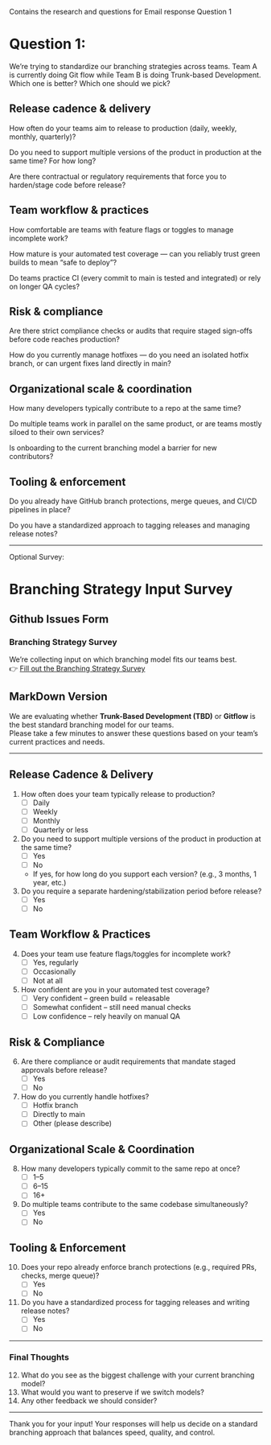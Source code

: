 Contains the research and questions for Email response Question 1

# Question 1:
We’re trying to standardize our branching strategies across teams. Team A is currently doing Git flow while Team B is doing Trunk-based Development. Which one is better? Which one should we pick?

## Release cadence & delivery

How often do your teams aim to release to production (daily, weekly, monthly, quarterly)?

Do you need to support multiple versions of the product in production at the same time? For how long?

Are there contractual or regulatory requirements that force you to harden/stage code before release?

## Team workflow & practices

How comfortable are teams with feature flags or toggles to manage incomplete work?

How mature is your automated test coverage — can you reliably trust green builds to mean “safe to deploy”?

Do teams practice CI (every commit to main is tested and integrated) or rely on longer QA cycles?

## Risk & compliance

Are there strict compliance checks or audits that require staged sign-offs before code reaches production?

How do you currently manage hotfixes — do you need an isolated hotfix branch, or can urgent fixes land directly in main?

## Organizational scale & coordination

How many developers typically contribute to a repo at the same time?

Do multiple teams work in parallel on the same product, or are teams mostly siloed to their own services?

Is onboarding to the current branching model a barrier for new contributors?

## Tooling & enforcement

Do you already have GitHub branch protections, merge queues, and CI/CD pipelines in place?

Do you have a standardized approach to tagging releases and managing release notes?

---

Optional Survey:
# Branching Strategy Input Survey

## Github Issues Form
### Branching Strategy Survey

We’re collecting input on which branching model fits our teams best.  
👉 [Fill out the Branching Strategy Survey](https://github.com/<OWNER>/<REPO>/issues/new?template=branching-survey.yml)


## MarkDown Version
We are evaluating whether **Trunk-Based Development (TBD)** or **Gitflow** is the best standard branching model for our teams.  
Please take a few minutes to answer these questions based on your team’s current practices and needs.

---

## Release Cadence & Delivery
1. How often does your team typically release to production?
   - [ ] Daily
   - [ ] Weekly
   - [ ] Monthly
   - [ ] Quarterly or less
2. Do you need to support multiple versions of the product in production at the same time?
   - [ ] Yes  
   - [ ] No  
   - If yes, for how long do you support each version? (e.g., 3 months, 1 year, etc.)
3. Do you require a separate hardening/stabilization period before release?  
   - [ ] Yes  
   - [ ] No  

## Team Workflow & Practices
4. Does your team use feature flags/toggles for incomplete work?  
   - [ ] Yes, regularly  
   - [ ] Occasionally  
   - [ ] Not at all  
5. How confident are you in your automated test coverage?  
   - [ ] Very confident – green build = releasable  
   - [ ] Somewhat confident – still need manual checks  
   - [ ] Low confidence – rely heavily on manual QA  

## Risk & Compliance
6. Are there compliance or audit requirements that mandate staged approvals before release?  
   - [ ] Yes  
   - [ ] No  
7. How do you currently handle hotfixes?
   - [ ] Hotfix branch
   - [ ] Directly to main
   - [ ] Other (please describe)

## Organizational Scale & Coordination
8. How many developers typically commit to the same repo at once?  
   - [ ] 1–5  
   - [ ] 6–15  
   - [ ] 16+  
9. Do multiple teams contribute to the same codebase simultaneously?  
   - [ ] Yes  
   - [ ] No  

## Tooling & Enforcement
10. Does your repo already enforce branch protections (e.g., required PRs, checks, merge queue)?  
    - [ ] Yes  
    - [ ] No  
11. Do you have a standardized process for tagging releases and writing release notes?  
    - [ ] Yes  
    - [ ] No  

---

### Final Thoughts
12. What do you see as the biggest challenge with your current branching model?  
13. What would you want to preserve if we switch models?  
14. Any other feedback we should consider?

---

Thank you for your input! Your responses will help us decide on a standard branching approach that balances speed, quality, and control.
